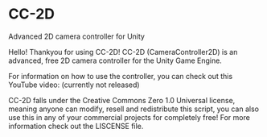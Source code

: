 # CC-2D
Advanced 2D camera controller for Unity

Hello! Thankyou for using CC-2D!
CC-2D (CameraController2D) is an advanced, free 2D camera controller
for the Unity Game Engine.

For information on how to use the controller, you can check out
this YouTube video: (currently not released)

CC-2D falls under the Creative Commons Zero 1.0 Universal license,
meaning anyone can modify, resell and redistribute this script,
you can also use this in any of your commercial projects for
completely free! For more information check out the LISCENSE file.
